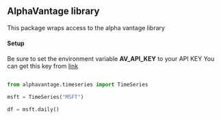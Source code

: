 ## AlphaVantage library

This package wraps access to the alpha vantage library

#### Setup
Be sure to set the environment variable <b>AV_API_KEY</b> to your API KEY
You can get this key from [link](http://www.alphavantage.co)

```python

from alphavantage.timeseries import TimeSeries

msft = TimeSeries("MSFT")

df = msft.daily()

```
